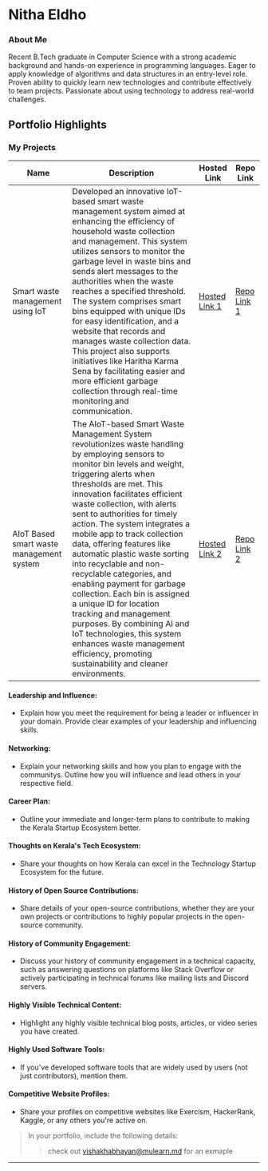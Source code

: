 # Nitha Eldho
### About Me
Recent B.Tech graduate in Computer Science with a strong academic background and hands-on experience in programming languages. Eager to apply knowledge of algorithms and data structures in an entry-level role. Proven ability to quickly learn new technologies and contribute effectively to team projects. Passionate about using technology to address real-world challenges.

## Portfolio Highlights

### My Projects

| Name                | Description                                                               | Hosted Link                              | Repo Link                                                      |
|---------------------|---------------------------------------------------------------------------|------------------------------------------|----------------------------------------------------------------|
| Smart waste management using IoT  | Developed an innovative IoT-based smart waste management system aimed at enhancing the efficiency of household waste collection and management. This system utilizes sensors to monitor the garbage level in waste bins and sends alert messages to the authorities when the waste reaches a specified threshold. The system comprises smart bins equipped with unique IDs for easy identification, and a website that records and manages waste collection data. This project also supports initiatives like Haritha Karma Sena by facilitating easier and more efficient garbage collection through real-time monitoring and communication.                                             | [Hosted Link 1](https://example.com)    | [Repo Link 1](https://github.com/username/project1)             |
| AIoT Based smart waste management system | The AIoT-based Smart Waste Management System revolutionizes waste handling by employing sensors to monitor bin levels and weight, triggering alerts when thresholds are met. This innovation facilitates efficient waste collection, with alerts sent to authorities for timely action. The system integrates a mobile app to track collection data, offering features like automatic plastic waste sorting into recyclable and non-recyclable categories, and enabling payment for garbage collection. Each bin is assigned a unique ID for location tracking and management purposes. By combining AI and IoT technologies, this system enhances waste management efficiency, promoting sustainability and cleaner environments.                                              | [Hosted Link 2](https://example.com)    | [Repo Link 2](https://github.com/username/project2)             |

#### Leadership and Influence:

- Explain how you meet the requirement for being a leader or influencer in your domain. Provide clear examples of your leadership and influencing skills.

#### Networking:

- Explain your networking skills and how you plan to engage with the communitys. Outline how you will influence and lead others in your respective field.

#### Career Plan:

- Outline your immediate and longer-term plans to contribute to making the Kerala Startup Ecosystem better.

#### Thoughts on Kerala's Tech Ecosystem:

- Share your thoughts on how Kerala can excel in the Technology Startup Ecosystem for the future.

#### History of Open Source Contributions:

- Share details of your open-source contributions, whether they are your own projects or contributions to highly popular projects in the open-source community.

#### History of Community Engagement:

-  Discuss your history of community engagement in a technical capacity, such as answering questions on platforms like Stack Overflow or actively participating in technical forums like mailing lists and Discord servers.

#### Highly Visible Technical Content:

- Highlight any highly visible technical blog posts, articles, or video series you have created.

#### Highly Used Software Tools:

- If you've developed software tools that are widely used by users (not just contributors), mention them.

#### Competitive Website Profiles:

- Share your profiles on competitive websites like Exercism, HackerRank, Kaggle, or any others you're active on.



> In your portfolio, include the following details:
>> check out [vishakhabhayan@mulearn.md](./profiles/vishakhabhayan@mulearn.md) for an exmaple

---
